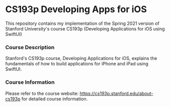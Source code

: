 # CS193p Developing Apps for iOS

This repository contains my implementation of the Spring 2021 version of Stanford University's course CS193p (Developing Applications for iOS using SwiftUI)

### Course Description   
Stanford's CS193p course, Developing Applications for iOS, explains the fundamentals of how to build applications for iPhone and iPad using SwiftUI.

### Course Information
Please refer to the course website: https://cs193p.stanford.edu/about-cs193p for detailed course information. 
